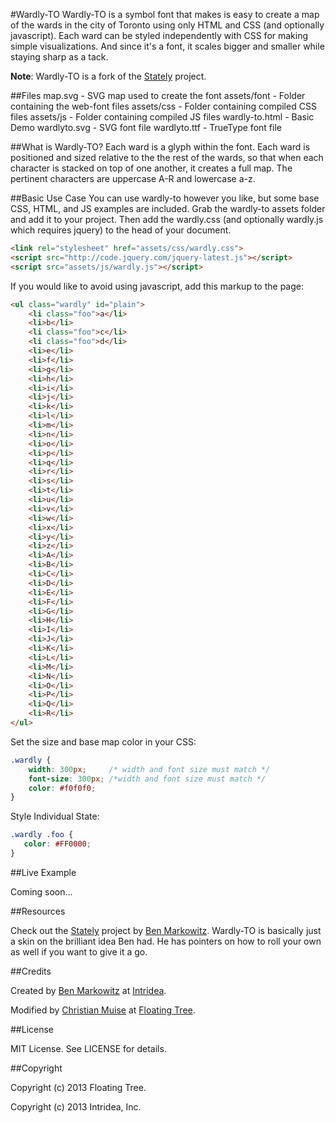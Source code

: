 #Wardly-TO
Wardly-TO is a symbol font that makes is easy to create a map of the wards in the city of Toronto using only HTML and CSS (and optionally javascript). Each ward can be styled independently with CSS for making simple visualizations. And since it's a font, it scales bigger and smaller while staying sharp as a tack.

**Note**: Wardly-TO is a fork of the [Stately](https://github.com/intridea/stately) project.

##Files
    map.svg      - SVG map used to create the font
    assets/font  - Folder containing the web-font files
    assets/css   - Folder containing compiled CSS files
    assets/js    - Folder containing compiled JS files
    wardly-to.html - Basic Demo
    wardlyto.svg  - SVG font file
    wardlyto.ttf  - TrueType font file
    

##What is Wardly-TO?
Each ward is a glyph within the font. Each ward is positioned and sized relative to the the rest of the wards, so that when each character is stacked on top of one another, it creates a full map.
The pertinent characters are uppercase A-R and lowercase a-z.

##Basic Use Case
You can use wardly-to however you like, but some base CSS, HTML, and JS examples are included.
Grab the wardly-to assets folder and add it to your project. Then add the wardly.css (and optionally wardly.js which requires jquery) to the head of your document.

```html
<link rel="stylesheet" href="assets/css/wardly.css">
<script src="http://code.jquery.com/jquery-latest.js"></script>
<script src="assets/js/wardly.js"></script>
```

If you would like to avoid using javascript, add this markup to the page:

```html
<ul class="wardly" id="plain"> 
    <li class="foo">a</li>
    <li>b</li>
    <li class="foo">c</li>
    <li class="foo">d</li>
    <li>e</li>
    <li>f</li>
    <li>g</li>
    <li>h</li>
    <li>i</li>
    <li>j</li>
    <li>k</li>
    <li>l</li>
    <li>m</li>
    <li>n</li>
    <li>o</li>
    <li>p</li>
    <li>q</li>
    <li>r</li>
    <li>s</li>
    <li>t</li>
    <li>u</li>
    <li>v</li>
    <li>w</li>
    <li>x</li>
    <li>y</li>
    <li>z</li>
    <li>A</li>
    <li>B</li>
    <li>C</li>
    <li>D</li>
    <li>E</li>
    <li>F</li>
    <li>G</li>
    <li>H</li>
    <li>I</li>
    <li>J</li>
    <li>K</li>
    <li>L</li>
    <li>M</li>
    <li>N</li>
    <li>O</li>
    <li>P</li>
    <li>Q</li>
    <li>R</li>
</ul>
```
    
Set the size and base map color in your CSS:

```css
.wardly {
    width: 300px;     /* width and font size must match */
    font-size: 300px; /*width and font size must match */
    color: #f0f0f0;
}
```
    
Style Individual State:

```css
.wardly .foo { 
   color: #FF0000;
}
```
        
##Live Example

Coming soon...

##Resources

Check out the [Stately](https://github.com/intridea/stately) project by [Ben Markowitz](http://www.intridea.com/). Wardly-TO is basically just a skin on the brilliant idea Ben had. He has pointers on how to roll your own as well if you want to give it a go.

##Credits

Created by [Ben Markowitz](http://www.benmarkowitz.com) at [Intridea](http://www.intridea.com).

Modified by [Christian Muise](http://www.haz.ca/) at [Floating Tree](http://www.floatingtree.ca).

##License

MIT License. See LICENSE for details.

##Copyright

Copyright (c) 2013 Floating Tree.

Copyright (c) 2013 Intridea, Inc.
